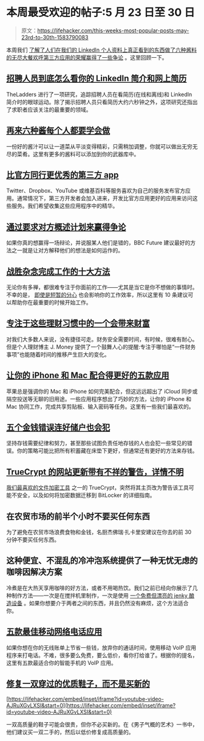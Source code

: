 # 本周最受欢迎的帖子:5 月 23 日至 30 日

> 原文：<https://lifehacker.com/this-weeks-most-popular-posts-may-23rd-to-30th-1583790083>

本周我们 [了解了人们在我们的 LinkedIn 个人资料上真正看到的东西](https://lifehacker.com/how-recruiters-really-look-at-your-linkedin-profile-and-1580589303)[做了六种酱料的无尽大餐](http://lifehacker.com/six-more-sauces-everyone-should-learn-how-to-make-1580465771)[欢呼第三方应用的荣耀](http://lifehacker.com/third-party-apps-that-are-better-than-the-official-coun-1582242852)[赢得了一些争论](http://lifehacker.com/win-an-argument-by-asking-the-other-person-to-outline-a-1582077330) 。这里回顾一下。



## [招聘人员到底怎么看你的 LinkedIn 简介和网上简历](http://lifehacker.com/how-recruiters-really-look-at-your-linkedin-profile-and-1580589303)

TheLadders 进行了一项研究，追踪招聘人员在看简历(在线和离线)和 LinkedIn 简介时的眼球运动。除了揭示招聘人员只看简历大约六秒钟之外，这项研究还指出了求职者应该关注的最重要的领域。

## [再来六种酱每个人都要学会做](http://lifehacker.com/six-more-sauces-everyone-should-learn-how-to-make-1580465771)

一份好的酱汁可以让一道菜从平淡变得精彩，只需稍加调整，你就可以做出无穷无尽的菜肴。这里有更多的酱料可以添加到你的武器库中。

## [比官方同行更优秀的第三方 app](http://lifehacker.com/third-party-apps-that-are-better-than-the-official-coun-1582242852)

Twitter、Dropbox、YouTube 或维基百科等服务喜欢为自己的服务发布官方应用。通常情况下，第三方开发者会加入进来，开发比官方应用更好的应用来访问这些服务。我们希望收集这些应用程序中的精华。

## [通过要求对方概述计划来赢得争论](http://lifehacker.com/win-an-argument-by-asking-the-other-person-to-outline-a-1582077330)

如果你真的想赢得一场辩论，并说服某人他们是错的，BBC Future 建议最好的方法之一就是让对方解释他们的想法是如何运作的。

## [战胜杂念完成工作的十大方法](http://lifehacker.com/top-10-ways-to-defeat-distractions-and-get-your-work-do-1580198318)

无论你有多禅，都很难专注于你面前的工作——尤其是当它是你不想做的事情时。不幸的是， [即使是短暂的分心](http://lifehacker.com/research-shows-how-much-a-three-second-distraction-can-5974976) 也会影响你的工作效率，所以这里有 10 条建议可以帮助你在最重要的时候开始工作。

## [专注于这些理财习惯中的一个会带来财富](http://twocents.lifehacker.com/focusing-on-just-one-of-these-financial-habits-will-lea-1581747252)

对我们大多数人来说，没有捷径可走。财务安全需要时间，有时候，很难有耐心。但是个人理财博主 J. Money 提供了一个鼓舞人心的提醒:专注于哪怕是“一件财务事项”也能随着时间的推移产生巨大的变化。

## [让你的 iPhone 和 Mac 配合得更好的五款应用](http://lifehacker.com/five-apps-to-make-your-iphone-and-mac-work-together-eve-1580334052)

苹果总是强调你的 Mac 和 iPhone 如何完美配合，但这远远超出了 iCloud 同步或隔空投送等无聊的旧用途。一些应用程序想出了巧妙的方法，让你的 iPhone 和 Mac 协同工作，完成共享剪贴板、输入密码等任务。这里有一些我们最喜欢的。

## [五个金钱错误连好储户也会犯](http://lifehacker.com/five-money-mistakes-even-good-savers-make-1582802077)

坚持存钱需要纪律和努力，甚至那些试图负责任地存钱的人也会犯一些常见的错误。你的策略可能比把所有积蓄藏在床垫下更好，但通常还有更好的方法来存钱。

## [TrueCrypt 的网站更新带有不祥的警告，详情不明](http://lifehacker.com/truecrypts-web-site-updates-with-ominous-warning-detai-1582879439)

[我们最喜欢的文件加密工具](http://lifehacker.com/a-beginners-guide-to-encryption-what-it-is-and-how-to-1508196946) 之一的 TrueCrypt，突然将其主页改为警告该工具可能不安全，以及如何将加密数据迁移到 BitLocker 的详细指南。

## 在农贸市场的前半个小时不要买任何东西

为了避免在农贸市场浪费食物和金钱，名厨杰佛瑞·扎卡里安建议在你去的前 30 分钟不要买任何东西。

## 这种便宜、不混乱的冷冲泡系统提供了一种无忧无虑的咖啡因解决方案

冷煮是在大热天享用咖啡的好方法，或者不用喝热饮。我们之前已经向你展示了几种制作方法——一次是在搅拌机里制作，一次是使用 [一个免费但漂亮的 jenky 酿造设备](http://lifehacker.com/make-a-diy-cold-brewed-coffee-brewer-for-practically-fr-1533999653) 。如果你想要介于两者之间的东西，并且仍然没有麻烦，这个方法适合你。

## [五款最佳移动网络电话应用](http://lifehacker.com/five-best-mobile-voip-apps-1580922421)

如果你想在你的无线账单上节省一些钱，放弃你的通话时间，使用移动 VoIP 应用程序来打电话。不难，很多要么免费，要么低价，看你打给谁了。根据你的提名，这里有五款最适合你的智能手机的 VoIP 应用。

## [修复一双穿过的优质鞋子，而不是买新的](http://lifehacker.com/restore-a-used-pair-of-quality-shoes-instead-of-buying-1582731834)

 [https://lifehacker.com/embed/inset/iframe?id=youtube-video-AJRuXGvLXSI&start=0](https://lifehacker.com/embed/inset/iframe?id=youtube-video-AJRuXGvLXSI&start=0) 

一双高质量的鞋子可能会很贵，但你不必买新的。在《男子气概的艺术》一书中，他们建议买一双二手的，然后以低价修复成高质量的。